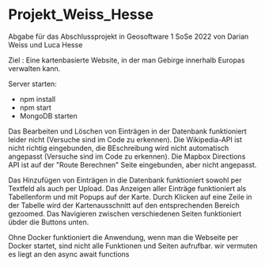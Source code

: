 # Projekt_Weiss_Hesse
Abgabe für das Abschlussprojekt in Geosoftware 1 SoSe 2022 von Darian Weiss und Luca Hesse

Ziel : Eine kartenbasierte Website, in der man Gebirge innerhalb Europas verwalten kann.

Server starten:
- npm install 
- npm start
- MongoDB starten

Das Bearbeiten und Löschen von Einträgen in der Datenbank funktioniert leider nicht (Versuche sind im Code zu erkennen).
Die Wikipedia-API ist nicht richtig eingebunden, die BEschreibung wird nicht automatisch angepasst (Versuche sind im Code zu erkennen).
Die Mapbox Directions API ist auf der "Route Berechnen" Seite eingebunden, aber nicht angepasst.

Das Hinzufügen von Einträgen in die Datenbank funktioniert sowohl per Textfeld als auch per Upload.
Das Anzeigen aller Einträge funktioniert als Tabellenform und mit Popups auf der Karte.
Durch Klicken auf eine Zeile in der Tabelle wird der Kartenausschnitt auf den entsprechenden Bereich gezoomed.
Das  Navigieren zwischen verschiedenen Seiten funktioniert übder die Buttons unten.

Ohne Docker funktioniert die Anwendung, wenn man die Webseite per Docker startet, sind nicht alle Funktionen und Seiten aufrufbar.
            wir vermuten es liegt an den async await functions